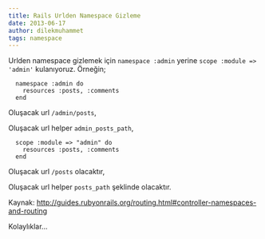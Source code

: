 ```yaml
---
title: Rails Urlden Namespace Gizleme
date: 2013-06-17
author: dilekmuhammet
tags: namespace
---
```


Urlden namespace gizlemek için `namespace :admin` yerine `scope :module => 'admin'` kulanıyoruz. Örneğin;

  ```
    namespace :admin do
      resources :posts, :comments
    end
  ```

Oluşacak url `/admin/posts`,

Oluşacak url helper `admin_posts_path`,

  ```
    scope :module => "admin" do
      resources :posts, :comments
    end
  ```

Oluşacak url `/posts` olacaktır,

Oluşacak url helper `posts_path` şeklinde olacaktır.

Kaynak: http://guides.rubyonrails.org/routing.html#controller-namespaces-and-routing

Kolaylıklar...